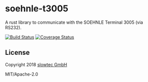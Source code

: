 # soehnle-t3005

A rust library to communicate with the SOEHNLE Terminal 3005 (via RS232).

[![Build Status](https://travis-ci.org/slowtec/soehnle-t3005.svg?branch=master)](https://travis-ci.org/slowtec/soehnle-t3005)
[![Coverage Status](https://coveralls.io/repos/github/slowtec/soehnle-t3005/badge.svg?branch=master)](https://coveralls.io/github/slowtec/soehnle-t3005?branch=master)

## License

Copyright 2018 [slowtec GmbH](https://www.slowtec.de)

MIT/Apache-2.0
